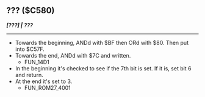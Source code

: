 ## ??? ($C580)
___[???] | ???___

---

- Towards the beginning, ANDd with $BF then ORd with $80. Then put into $C57F.
- Towards the end, ANDd with $7C and written.
	- FUN_14D1
- In the beginning it's checked to see if the 7th bit is set. If it is, set bit 6 and return.
- At the end it's set to 3.
	- FUN_ROM27_4001